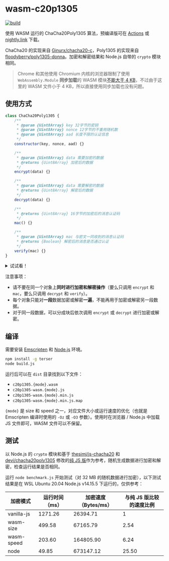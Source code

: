 # wasm-c20p1305

[![build](https://github.com/TransparentLC/wasm-c20p1305/actions/workflows/build.yml/badge.svg)](https://github.com/TransparentLC/wasm-c20p1305/actions/workflows/build.yml)

使用 WASM 运行的 ChaCha20Poly1305 算法，预编译版可在 [Actions](https://github.com/TransparentLC/wasm-c20p1305/actions/workflows/build.yml) 或 [nightly.link](https://nightly.link/TransparentLC/wasm-c20p1305/workflows/build/master/wasm-c20p1305) 下载。

ChaCha20 的实现来自 [Ginurx/chacha20-c](https://github.com/Ginurx/chacha20-c)，Poly1305 的实现来自 [floodyberry/poly1305-donna](https://github.com/floodyberry/poly1305-donna)。加密和解密结果和 Node.js 自带的 `crypto` 模块相同。

> Chrome 和其他使用 Chromium 内核的浏览器限制了使用 `WebAssembly.Module` **同步加载**的 WASM 模块[不能大于 4 KB](https://github.com/webpack/webpack/issues/6475)，不过由于这里的 WASM 文件小于 4 KB，所以直接使用同步加载也没有问题。

## 使用方式

```js
class ChaCha20Poly1305 {
    /**
     * @param {Uint8Array} key 32字节的密钥
     * @param {Uint8Array} nonce 12字节的不重用随机数
     * @param {Uint8Array} aad 长度不限的认证信息
     */
    constructor(key, nonce, aad) {}

    /**
     * @param {Uint8Array} data 需要加密的数据
     * @returns {Uint8Array} 加密后的数据
     */
    encrypt(data) {}

    /**
     * @param {Uint8Array} data 需要解密的数据
     * @returns {Uint8Array} 解密后的数据
     */
    decrypt(data) {}

    /**
     * @returns {Uint8Array} 16字节的加密后的消息认证码
     */
    mac() {}

    /**
     * @param {Uint8Array} mac 与密文一同收到的消息认证码
     * @returns {Boolean} 解密后的消息是否通过认证
     */
    verify(mac) {}
}
```
<details>

<summary>试试看！</summary>

```js
if (typeof btoa === 'undefined') {
    global.btoa = str => Buffer.from(str, 'binary').toString('base64');
}

if (typeof atob === 'undefined') {
    global.atob = b64Encoded => Buffer.from(b64Encoded, 'base64').toString('binary');
}

// 在浏览器中加载时，名称为ChaCha20Poly1305
const ChaCha20Poly1305 = require('./dist/c20p1305-wasm.speed.min.js');

// 以下的测试向量来自 https://datatracker.ietf.org/doc/html/rfc7539#section-2.8.2

// key长度固定为32
const key = new Uint8Array([
    0x80, 0x81, 0x82, 0x83, 0x84, 0x85, 0x86, 0x87,
    0x88, 0x89, 0x8a, 0x8b, 0x8c, 0x8d, 0x8e, 0x8f,
    0x90, 0x91, 0x92, 0x93, 0x94, 0x95, 0x96, 0x97,
    0x98, 0x99, 0x9a, 0x9b, 0x9c, 0x9d, 0x9e, 0x9f,
]);
// nonce长度固定为12
const nonce = new Uint8Array([
    0x07, 0x00, 0x00, 0x00, 0x40, 0x41, 0x42, 0x43,
    0x44, 0x45, 0x46, 0x47,
]);
// aad长度不限
const aad = new Uint8Array([
    0x50, 0x51, 0x52, 0x53, 0xc0, 0xc1, 0xc2, 0xc3,
    0xc4, 0xc5, 0xc6, 0xc7,
]);
// 需要加密的明文
const plaintext = new Uint8Array([
    0x4c, 0x61, 0x64, 0x69, 0x65, 0x73, 0x20, 0x61,
    0x6e, 0x64, 0x20, 0x47, 0x65, 0x6e, 0x74, 0x6c,
    0x65, 0x6d, 0x65, 0x6e, 0x20, 0x6f, 0x66, 0x20,
    0x74, 0x68, 0x65, 0x20, 0x63, 0x6c, 0x61, 0x73,
    0x73, 0x20, 0x6f, 0x66, 0x20, 0x27, 0x39, 0x39,
    0x3a, 0x20, 0x49, 0x66, 0x20, 0x49, 0x20, 0x63,
    0x6f, 0x75, 0x6c, 0x64, 0x20, 0x6f, 0x66, 0x66,
    0x65, 0x72, 0x20, 0x79, 0x6f, 0x75, 0x20, 0x6f,
    0x6e, 0x6c, 0x79, 0x20, 0x6f, 0x6e, 0x65, 0x20,
    0x74, 0x69, 0x70, 0x20, 0x66, 0x6f, 0x72, 0x20,
    0x74, 0x68, 0x65, 0x20, 0x66, 0x75, 0x74, 0x75,
    0x72, 0x65, 0x2c, 0x20, 0x73, 0x75, 0x6e, 0x73,
    0x63, 0x72, 0x65, 0x65, 0x6e, 0x20, 0x77, 0x6f,
    0x75, 0x6c, 0x64, 0x20, 0x62, 0x65, 0x20, 0x69,
    0x74, 0x2e,
]);

// 创建加密对象，在加密后获取消息认证码
const encryptor = new ChaCha20Poly1305(key, nonce, aad);
const encrypted = encryptor.encrypt(plaintext);
const mac = encryptor.mac();
// Uint8Array(114) [211, 26, 141, 52, ...]
console.log(encrypted);
// Uint8Array(16) [26, 225, 11, 89, ...]
console.log(mac);

// 创建解密对象，在解密后检查消息认证码
const decryptor = new ChaCha20Poly1305(key, nonce, aad);
const decrypted = decryptor.decrypt(encrypted);
// true
console.log(decryptor.verify(mac));
// true
console.log(plaintext.every((e, i) => e === decrypted[i]));
```

</details>

注意事项：

* 请不要在同一个对象上**同时进行加密和解密操作**（要么只调用 `encrypt` 和 `mac`，要么只调用 `decrypt` 和 `verify`）。
* 每个对象只能对**一段**数据加密或解密**一遍**，不能再用于加密或解密另一段数据。
* 对于同一段数据，可以分成块后依次调用 `encrypt` 或 `decrypt` 进行加密或解密。

## 编译

需要安装 [Emscripten](https://emscripten.org) 和 [Node.js](https://nodejs.org) 环境。

```bash
npm install -g terser
node build.js
```

运行后可以在 `dist` 目录找到以下文件：

* `c20p1305.{mode}.wasm`
* `c20p1305-wasm.{mode}.js`
* `c20p1305-wasm.{mode}.min.js`
* `c20p1305-wasm.{mode}.min.js.map`

`{mode}` 是 size 和 speed 之一，对应文件大小或运行速度的优化（也就是 Emscripten 编译时使用的 `-Oz` 或 `-O3` 参数）。使用时在浏览器 / Node.js 中加载 JS 文件即可，WASM 文件可以不保留。

## 测试

以 Node.js 的 `crypto` 模块和基于 [thesimj/js-chacha20](https://github.com/thesimj/js-chacha20) 和 [devi/chacha20poly1305](https://github.com/devi/chacha20poly1305) 修改的[纯 JS 版](https://gist.github.com/TransparentLC/a528c9122f1e356ba202892461cdce90)作为参考，随机生成数据进行加密和解密，检查运行结果是否相同。

运行 `node benchmark.js` 开始测试（对 32 MB 的随机数据进行加密），以下测试结果是在 WSL Ubuntu 20.04 Node.js v14.15.5 下运行的，仅供参考：

| 加密模式 | 运行时间（ms） | 加密速度（Bytes/ms） | 与纯 JS 版比较的速度比例 |
| - | - | - | - |
| vanilla-js | 1271.26 | 26394.71 | 1 |
| wasm-size | 499.58 | 67165.79 | 2.54 |
| wasm-speed | 203.60 | 164805.90 | 6.24 |
| node | 49.85 | 673147.12 | 25.50 |
